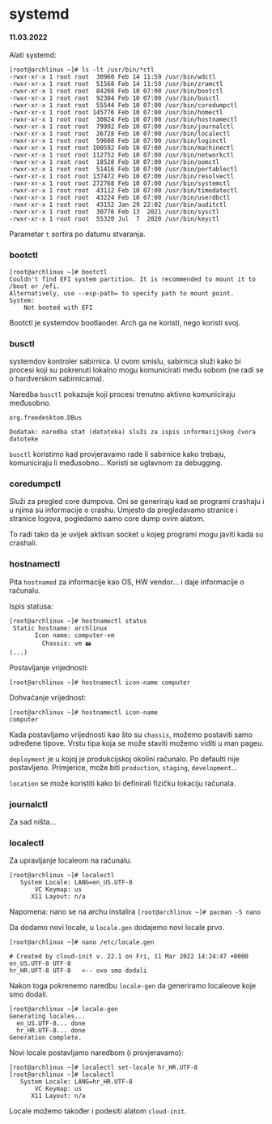 # systemd

#### 11.03.2022

Alati systemd:

```shell
[root@archlinux ~]# ls -lt /usr/bin/*ctl
-rwxr-xr-x 1 root root  30960 Feb 14 11:59 /usr/bin/wdctl
-rwxr-xr-x 1 root root  51568 Feb 14 11:59 /usr/bin/zramctl
-rwxr-xr-x 1 root root  84208 Feb 10 07:00 /usr/bin/bootctl
-rwxr-xr-x 1 root root  92384 Feb 10 07:00 /usr/bin/busctl
-rwxr-xr-x 1 root root  55544 Feb 10 07:00 /usr/bin/coredumpctl
-rwxr-xr-x 1 root root 145776 Feb 10 07:00 /usr/bin/homectl
-rwxr-xr-x 1 root root  30824 Feb 10 07:00 /usr/bin/hostnamectl
-rwxr-xr-x 1 root root  79992 Feb 10 07:00 /usr/bin/journalctl
-rwxr-xr-x 1 root root  26728 Feb 10 07:00 /usr/bin/localectl
-rwxr-xr-x 1 root root  59608 Feb 10 07:00 /usr/bin/loginctl
-rwxr-xr-x 1 root root 100592 Feb 10 07:00 /usr/bin/machinectl
-rwxr-xr-x 1 root root 112752 Feb 10 07:00 /usr/bin/networkctl
-rwxr-xr-x 1 root root  18528 Feb 10 07:00 /usr/bin/oomctl
-rwxr-xr-x 1 root root  51416 Feb 10 07:00 /usr/bin/portablectl
-rwxr-xr-x 1 root root 137472 Feb 10 07:00 /usr/bin/resolvectl
-rwxr-xr-x 1 root root 272768 Feb 10 07:00 /usr/bin/systemctl
-rwxr-xr-x 1 root root  43112 Feb 10 07:00 /usr/bin/timedatectl
-rwxr-xr-x 1 root root  43224 Feb 10 07:00 /usr/bin/userdbctl
-rwxr-xr-x 1 root root  43152 Jan 29 22:02 /usr/bin/auditctl
-rwxr-xr-x 1 root root  30776 Feb 13  2021 /usr/bin/sysctl
-rwxr-xr-x 1 root root  55320 Jul  7  2020 /usr/bin/keyctl
```

Parametar `t` sortira po datumu stvaranja. 

### bootctl

```shell
[root@archlinux ~]# bootctl
Couldn't find EFI system partition. It is recommended to mount it to /boot or /efi.
Alternatively, use --esp-path= to specify path to mount point.
System:
    Not booted with EFI
```
Bootctl je systemdov bootlaoder. Arch ga ne koristi, nego koristi svoj.

### busctl

systemdov kontroler sabirnica. U ovom smislu, sabirnica služi kako bi procesi koji su pokrenuti lokalno mogu komunicirati među sobom (ne radi se o hardverskim sabirnicama). 

Naredba `busctl` pokazuje koji procesi trenutno aktivno komuniciraju međusobno.

`org.freedesktom.DBus`

```
Dodatak: naredba stat (datoteka) služi za ispis informacijskog čvora datoteke
```

`busctl` koristimo kad provjeravamo rade li sabirnice kako trebaju, komuniciraju li međusobno... Koristi se uglavnom za debugging.

### coredumpctl

Služi za pregled core dumpova. Oni se generiraju kad se programi crashaju i u njima su informacije o crashu. Umjesto da pregledavamo stranice i stranice logova, pogledamo samo core dump ovim alatom.

To radi tako da je uvijek aktivan socket u kojeg programi mogu javiti kada su crashali.

###  hostnamectl

Pita `hostnamed` za informacije kao OS, HW vendor... i daje informacije o računalu.

Ispis statusa: 

```shell
[root@archlinux ~]# hostnamectl status
 Static hostname: archlinux
       Icon name: computer-vm
         Chassis: vm 🖴
(...)
```

Postavljanje vrijednosti:

```shell
[root@archlinux ~]# hostnamectl icon-name computer
```

Dohvaćanje vrijednost:

```shell
[root@archlinux ~]# hostnamectl icon-name
computer
```

Kada postavljamo vrijednosti kao što su `chassis`, možemo postaviti samo određene tipove. Vrstu tipa koja se može staviti možemo viditi u man pageu.

`deployment` je u kojoj je produkcijskoj okolini računalo. Po defaulti nije postavljeno. Primjerice, može biti `production`, `staging`, `development`...

`location` se može koristiti kako bi definirali fizičku lokaciju računala. 

### journalctl

Za sad ništa...

### localectl

Za upravljanje localeom na računalu.  

```shell
[root@archlinux ~]# localectl
   System Locale: LANG=en_US.UTF-8
       VC Keymap: us
      X11 Layout: n/a
```

Napomena: nano se na archu instalira `[root@archlinux ~]# pacman -S nano`

Da dodamo novi locale, u `locale.gen` dodajemo novi locale prvo.

```shell
[root@archlinux ~]# nano /etc/locale.gen
```

```
# Created by cloud-init v. 22.1 on Fri, 11 Mar 2022 14:24:47 +0000
en_US.UTF-8 UTF-8
hr_HR.UFT-8 UTF-8   <-- ovo smo dodali
```

Nakon toga pokrenemo naredbu `locale-gen` da generiramo localeove koje smo dodali.

```shell
[root@archlinux ~]# locale-gen
Generating locales...
  en_US.UTF-8... done
  hr_HR.UTF-8... done
Generation complete.
```

Novi locale postavljamo naredbom (i provjeravamo):

```shell
[root@archlinux ~]# localectl set-locale hr_HR.UTF-8
[root@archlinux ~]# localectl
   System Locale: LANG=hr_HR.UTF-8
       VC Keymap: us
      X11 Layout: n/a
```

Locale možemo također i podesiti alatom `cloud-init`.






